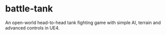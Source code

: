 # battle-tank
An open-world head-to-head tank fighting game with simple AI, terrain and advanced controls in UE4.
